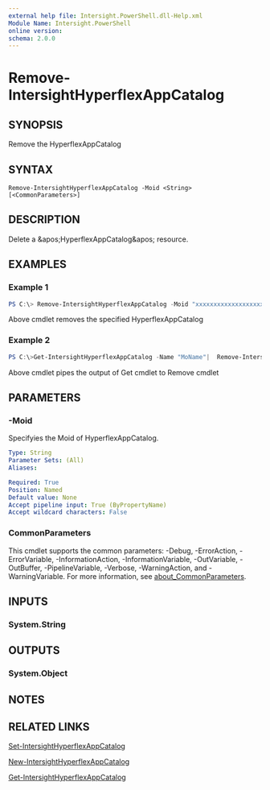 ```yaml
---
external help file: Intersight.PowerShell.dll-Help.xml
Module Name: Intersight.PowerShell
online version:
schema: 2.0.0
---
```


# Remove-IntersightHyperflexAppCatalog

## SYNOPSIS
Remove the HyperflexAppCatalog

## SYNTAX

```
Remove-IntersightHyperflexAppCatalog -Moid <String> [<CommonParameters>]
```

## DESCRIPTION
Delete a &amp;apos;HyperflexAppCatalog&amp;apos; resource.

## EXAMPLES

### Example 1
```powershell
PS C:\> Remove-IntersightHyperflexAppCatalog -Moid "xxxxxxxxxxxxxxxxxxxxxxxxxxx"
```
Above cmdlet removes the specified HyperflexAppCatalog 

### Example 2
```powershell
PS C:\>Get-IntersightHyperflexAppCatalog -Name "MoName"|  Remove-IntersightHyperflexAppCatalog
```
Above cmdlet pipes the output of Get cmdlet to Remove cmdlet

## PARAMETERS

### -Moid
Specifyies the Moid of HyperflexAppCatalog.

```yaml
Type: String
Parameter Sets: (All)
Aliases:

Required: True
Position: Named
Default value: None
Accept pipeline input: True (ByPropertyName)
Accept wildcard characters: False
```

### CommonParameters
This cmdlet supports the common parameters: -Debug, -ErrorAction, -ErrorVariable, -InformationAction, -InformationVariable, -OutVariable, -OutBuffer, -PipelineVariable, -Verbose, -WarningAction, and -WarningVariable. For more information, see [about_CommonParameters](http://go.microsoft.com/fwlink/?LinkID=113216).

## INPUTS

### System.String

## OUTPUTS

### System.Object
## NOTES

## RELATED LINKS

[Set-IntersightHyperflexAppCatalog](./Set-IntersightHyperflexAppCatalog.md)

[New-IntersightHyperflexAppCatalog](./New-IntersightHyperflexAppCatalog.md)

[Get-IntersightHyperflexAppCatalog](./Get-IntersightHyperflexAppCatalog.md)

